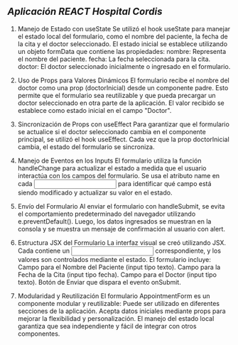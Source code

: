 *Aplicación REACT Hospital Cordis*
------------------------------------------------

1. Manejo de Estado con useState
Se utilizó el hook useState para manejar el estado local del formulario, como el nombre del paciente, la fecha de la cita y el doctor seleccionado.
El estado inicial se establece utilizando un objeto formData que contiene las propiedades:
nombre: Representa el nombre del paciente.
fecha: La fecha seleccionada para la cita.
doctor: El doctor seleccionado inicialmente o ingresado en el formulario.

2. Uso de Props para Valores Dinámicos
El formulario recibe el nombre del doctor como una prop (doctorInicial) desde un componente padre.
Esto permite que el formulario sea reutilizable y que pueda precargar un doctor seleccionado en otra parte de la aplicación.
El valor recibido se establece como estado inicial en el campo "Doctor".

3. Sincronización de Props con useEffect
Para garantizar que el formulario se actualice si el doctor seleccionado cambia en el componente principal, se utilizó el hook useEffect.
Cada vez que la prop doctorInicial cambia, el estado del formulario se sincroniza.

4. Manejo de Eventos en los Inputs
El formulario utiliza la función handleChange para actualizar el estado a medida que el usuario interactúa con los campos del formulario.
Se usa el atributo name en cada <input> para identificar qué campo está siendo modificado y actualizar su valor en el estado.

5. Envío del Formulario
Al enviar el formulario con handleSubmit, se evita el comportamiento predeterminado del navegador utilizando e.preventDefault().
Luego, los datos ingresados se muestran en la consola y se muestra un mensaje de confirmación al usuario con alert.

6. Estructura JSX del Formulario
La interfaz visual se creó utilizando JSX. Cada <label> contiene un <input> correspondiente, y los valores son controlados mediante el estado.
El formulario incluye:
Campo para el Nombre del Paciente (input tipo texto).
Campo para la Fecha de la Cita (input tipo fecha).
Campo para el Doctor (input tipo texto).
Botón de Enviar que dispara el evento onSubmit.

7. Modularidad y Reutilización
El formulario AppointmentForm es un componente modular y reutilizable:
Puede ser utilizado en diferentes secciones de la aplicación.
Acepta datos iniciales mediante props para mejorar la flexibilidad y personalización.
El manejo del estado local garantiza que sea independiente y fácil de integrar con otros componentes.

